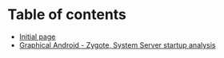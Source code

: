 # Table of contents

* [Initial page](README.md)
* [Graphical Android - Zygote, System Server startup analysis](graphical-android-zygote-system-server-startup-analysis.md)

